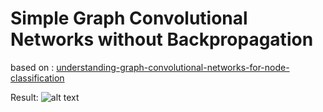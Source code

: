 # Simple Graph Convolutional Networks without Backpropagation
based on : [understanding-graph-convolutional-networks-for-node-classification](https://towardsdatascience.com/understanding-graph-convolutional-networks-for-node-classification-a2bfdb7aba7b)

Result:
![alt text](https://github.com/Morteza-j8/GCN-without-backpropagation/blob/main/images/s2_2%D9%80gcn_simple_2_layer_graph.png)
